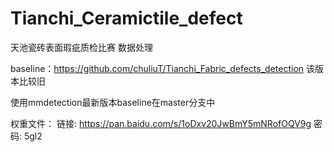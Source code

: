 # Tianchi_Ceramictile_defect
天池瓷砖表面瑕疵质检比赛 数据处理

baseline：https://github.com/chuliuT/Tianchi_Fabric_defects_detection
该版本比较旧

使用mmdetection最新版本baseline在master分支中

权重文件：
链接: https://pan.baidu.com/s/1oDxv20JwBmY5mNRofOQV9g  密码: 5gl2
